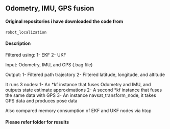 ## Odometry, IMU, GPS fusion

 
 
#### Original repositories i have downloaded the code from
  
	robot_localization


#### Description
  
Filtered using:
1- EKF
2- UKF

Input: Odometry, IMU, and GPS (.bag file)

Output:
1- Filtered path trajectory
2- Filtered latitude, longitude, and altitude

It runs 3 nodes:
1- An *kf instance that fuses Odometry and IMU, and outputs state estimate approximations
2- A second *kf instance that fuses the same data with GPS
3- An instance navsat_transform_node, it takes GPS data and produces pose data

Also compared memory consumption of EKF and UKF nodes via htop

#### Please refer folder for results
